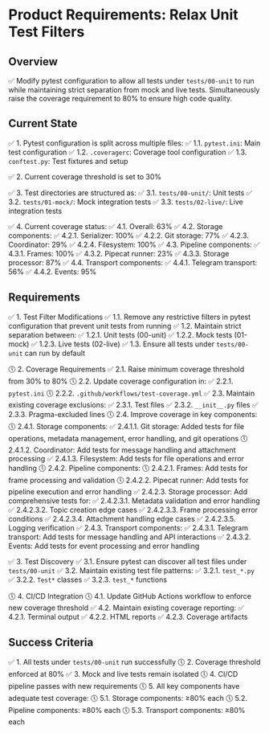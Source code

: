 # Product Requirements: Relax Unit Test Filters

## Overview
✅ Modify pytest configuration to allow all tests under `tests/00-unit` to run while maintaining strict separation from mock and live tests. Simultaneously raise the coverage requirement to 80% to ensure high code quality.

## Current State
✅ 1. Pytest configuration is split across multiple files:
   ✅ 1.1. `pytest.ini`: Main test configuration
   ✅ 1.2. `.coveragerc`: Coverage tool configuration
   ✅ 1.3. `conftest.py`: Test fixtures and setup

✅ 2. Current coverage threshold is set to 30%

✅ 3. Test directories are structured as:
   ✅ 3.1. `tests/00-unit/`: Unit tests
   ✅ 3.2. `tests/01-mock/`: Mock integration tests
   ✅ 3.3. `tests/02-live/`: Live integration tests

✅ 4. Current coverage status:
   ✅ 4.1. Overall: 63%
   ✅ 4.2. Storage components:
        ✅ 4.2.1. Serializer: 100%
        ✅ 4.2.2. Git storage: 77%
        ✅ 4.2.3. Coordinator: 29%
        ✅ 4.2.4. Filesystem: 100%
   ✅ 4.3. Pipeline components:
        ✅ 4.3.1. Frames: 100%
        ✅ 4.3.2. Pipecat runner: 23%
        ✅ 4.3.3. Storage processor: 87%
   ✅ 4.4. Transport components:
        ✅ 4.4.1. Telegram transport: 56%
        ✅ 4.4.2. Events: 95%

## Requirements

✅ 1. Test Filter Modifications
   ✅ 1.1. Remove any restrictive filters in pytest configuration that prevent unit tests from running
   ✅ 1.2. Maintain strict separation between:
        ✅ 1.2.1. Unit tests (00-unit)
        ✅ 1.2.2. Mock tests (01-mock)
        ✅ 1.2.3. Live tests (02-live)
   ✅ 1.3. Ensure all tests under `tests/00-unit` can run by default

🕔 2. Coverage Requirements
   ✅ 2.1. Raise minimum coverage threshold from 30% to 80%
   🕔 2.2. Update coverage configuration in:
        ✅ 2.2.1. `pytest.ini`
        🕔 2.2.2. `.github/workflows/test-coverage.yml`
   ✅ 2.3. Maintain existing coverage exclusions:
        ✅ 2.3.1. Test files
        ✅ 2.3.2. `__init__.py` files
        ✅ 2.3.3. Pragma-excluded lines
   🕔 2.4. Improve coverage in key components:
        🕔 2.4.1. Storage components:
               ✅ 2.4.1.1. Git storage: Added tests for file operations, metadata management, error handling, and git operations
               🕔 2.4.1.2. Coordinator: Add tests for message handling and attachment processing
               ✅ 2.4.1.3. Filesystem: Add tests for file operations and error handling
        🕔 2.4.2. Pipeline components:
               🕔 2.4.2.1. Frames: Add tests for frame processing and validation
               🕔 2.4.2.2. Pipecat runner: Add tests for pipeline execution and error handling
               ✅ 2.4.2.3. Storage processor: Add comprehensive tests for:
                       ✅ 2.4.2.3.1. Metadata validation and error handling
                       ✅ 2.4.2.3.2. Topic creation edge cases
                       ✅ 2.4.2.3.3. Frame processing error conditions
                       ✅ 2.4.2.3.4. Attachment handling edge cases
                       ✅ 2.4.2.3.5. Logging verification
        ✅ 2.4.3. Transport components:
               ✅ 2.4.3.1. Telegram transport: Add tests for message handling and API interactions
               ✅ 2.4.3.2. Events: Add tests for event processing and error handling

✅ 3. Test Discovery
   ✅ 3.1. Ensure pytest can discover all test files under `tests/00-unit`
   ✅ 3.2. Maintain existing test file patterns:
        ✅ 3.2.1. `test_*.py`
        ✅ 3.2.2. `Test*` classes
        ✅ 3.2.3. `test_*` functions

🕔 4. CI/CD Integration
   🕔 4.1. Update GitHub Actions workflow to enforce new coverage threshold
   ✅ 4.2. Maintain existing coverage reporting:
        ✅ 4.2.1. Terminal output
        ✅ 4.2.2. HTML reports
        ✅ 4.2.3. Coverage artifacts

## Success Criteria
✅ 1. All tests under `tests/00-unit` run successfully
🕔 2. Coverage threshold enforced at 80%
✅ 3. Mock and live tests remain isolated
🕔 4. CI/CD pipeline passes with new requirements
🕔 5. All key components have adequate test coverage:
   🕔 5.1. Storage components: ≥80% each
   🕔 5.2. Pipeline components: ≥80% each
   🕔 5.3. Transport components: ≥80% each 
